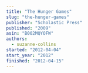 ```yaml
---
title: "The Hunger Games"
slug: "the-hunger-games"
publisher: "Scholastic Press"
published: "2009"
asin: "B002MQYOFW"
authors:
  - suzanne-collins
started: "2012-04-04"
start_year: "2012"
finished: "2012-04-15"
---
```

